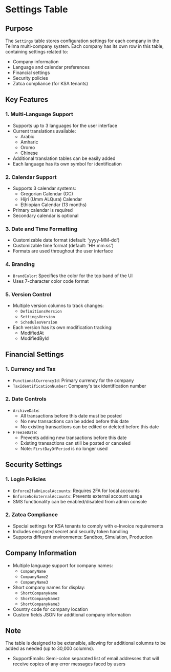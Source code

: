 # Settings Table

## Purpose
The `Settings` table stores configuration settings for each company in the Tellma multi-company system. Each company has its own row in this table, containing settings related to:
- Company information
- Language and calendar preferences
- Financial settings
- Security policies
- Zatca compliance (for KSA tenants)

## Key Features

### 1. Multi-Language Support
- Supports up to 3 languages for the user interface
- Current translations available:
  - Arabic
  - Amharic
  - Oromo
  - Chinese
- Additional translation tables can be easily added
- Each language has its own symbol for identification

### 2. Calendar Support
- Supports 3 calendar systems:
  - Gregorian Calendar (GC)
  - Hijri (Umm ALQura) Calendar
  - Ethiopian Calendar (13 months)
- Primary calendar is required
- Secondary calendar is optional

### 3. Date and Time Formatting
- Customizable date format (default: 'yyyy-MM-dd')
- Customizable time format (default: 'HH:mm:ss')
- Formats are used throughout the user interface

### 4. Branding
- `BrandColor`: Specifies the color for the top band of the UI
- Uses 7-character color code format

### 5. Version Control
- Multiple version columns to track changes:
  - `DefinitionsVersion`
  - `SettingsVersion`
  - `SchedulesVersion`
- Each version has its own modification tracking:
  - ModifiedAt
  - ModifiedById

## Financial Settings

### 1. Currency and Tax
- `FunctionalCurrencyId`: Primary currency for the company
- `TaxIdentificationNumber`: Company's tax identification number

### 2. Date Controls
- `ArchiveDate`: 
  - All transactions before this date must be posted
  - No new transactions can be added before this date
  - No existing transactions can be edited or deleted before this date
- `FreezeDate`:
  - Prevents adding new transactions before this date
  - Existing transactions can still be posted or canceled
  - Note: `FirstDayOfPeriod` is no longer used

## Security Settings

### 1. Login Policies
- `Enforce2faOnLocalAccounts`: Requires 2FA for local accounts
- `EnforceNoExternalAccounts`: Prevents external account usage
- SMS functionality can be enabled/disabled from admin console

### 2. Zatca Compliance
- Special settings for KSA tenants to comply with e-Invoice requirements
- Includes encrypted secret and security token handling
- Supports different environments: Sandbox, Simulation, Production

## Company Information

- Multiple language support for company names:
  - `CompanyName`
  - `CompanyName2`
  - `CompanyName3`
- Short company names for display:
  - `ShortCompanyName`
  - `ShortCompanyName2`
  - `ShortCompanyName3`
- Country code for company location
- Custom fields JSON for additional company information

## Note
The table is designed to be extensible, allowing for additional columns to be added as needed (up to 30,000 columns).
- SupportEmails: Semi-colon separated list of email addresses that will receive copies of any error messages faced by users
